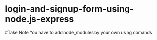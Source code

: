 # login-and-signup-form-using-node.js-express
#Take Note
You have to add node_modules by your own using comands
